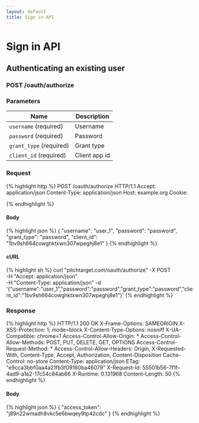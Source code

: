 ```yaml
---
layout: default
title: Sign in API
---
```


# Sign in API

## Authenticating an existing user

### POST /oauth/authorize


### Parameters

Name | Description |
-----|-------------|
`username` (required) | Username |
`password` (required) | Password |
`grant_type` (required) | Grant type |
`client_id` (required) | Client app id |

### Request

{% highlight http %}
POST /oauth/authorize HTTP/1.1
Accept: application/json
Content-Type: application/json
Host: example.org
Cookie: 

{% endhighlight %}

#### Body

{% highlight json %}
{
  "username": "user_1",
  "password": "password",
  "grant_type": "password",
  "client_id": "1bv9sh664cowghktxwn307wpeghj8e1"
}
{% endhighlight %}

#### cURL

{% highlight sh %}
curl "pitchtarget.com/oauth/authorize" -X POST \
	-H "Accept: application/json" \
	-H "Content-Type: application/json" -d '{"username":"user_1","password":"password","grant_type":"password","client_id":"1bv9sh664cowghktxwn307wpeghj8e1"}'
{% endhighlight %}

### Response

{% highlight http %}
HTTP/1.1 200 OK
X-Frame-Options: SAMEORIGIN
X-XSS-Protection: 1; mode=block
X-Content-Type-Options: nosniff
X-UA-Compatible: chrome=1
Access-Control-Allow-Origin: *
Access-Control-Allow-Methods: POST, PUT, DELETE, GET, OPTIONS
Access-Control-Request-Method: *
Access-Control-Allow-Headers: Origin, X-Requested-With, Content-Type, Accept, Authorization, Content-Disposition
Cache-Control: no-store
Content-Type: application/json
ETag: "e9cca3bbf0aa4a21fb3f09160ba46079"
X-Request-Id: 55501b56-7f1f-4ad9-a1a2-17c54c84ab66
X-Runtime: 0.131968
Content-Length: 50
{% endhighlight %}

#### Body

{% highlight json %}
{
  "access_token": "j89n22wmadh8vkc5e6bwqey9tp42cdc"
}
{% endhighlight %}

